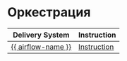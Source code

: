 # Оркестрация

| Delivery System | Instruction |
| --- | --- |
| [{{ airflow-name }}](https://airflow.apache.org) | [Instruction](../airflow.md) |

